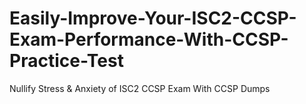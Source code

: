 # Easily-Improve-Your-ISC2-CCSP-Exam-Performance-With-CCSP-Practice-Test
Nullify Stress &amp; Anxiety of ISC2 CCSP Exam With CCSP Dumps
